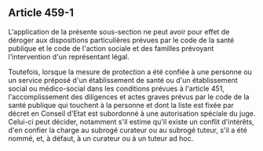 Article 459-1
----
L'application de la présente sous-section ne peut avoir pour effet de déroger
aux dispositions particulières prévues par le code de la santé publique et le
code de l'action sociale et des familles prévoyant l'intervention d'un
représentant légal.

Toutefois, lorsque la mesure de protection a été confiée à une personne ou un
service préposé d'un établissement de santé ou d'un établissement social ou
médico-social dans les conditions prévues à l'article 451, l'accomplissement des
diligences et actes graves prévus par le code de la santé publique qui touchent
à la personne et dont la liste est fixée par décret en Conseil d'Etat est
subordonné à une autorisation spéciale du juge. Celui-ci peut décider, notamment
s'il estime qu'il existe un conflit d'intérêts, d'en confier la charge au
subrogé curateur ou au subrogé tuteur, s'il a été nommé, et, à défaut, à un
curateur ou à un tuteur ad hoc.
